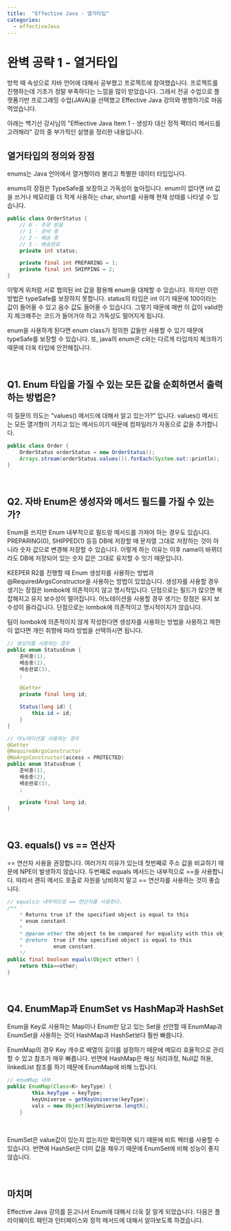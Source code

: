 ```yaml
---
title:  "Effective Java - 열거타입"
categories:
  - effectiveJava
---
```


# 완벽 공략 1 - 열거타입
방학 때 속성으로 자바 언어에 대해서 공부했고 프로젝트에 참여했습니다. 프로젝트를 진행하는데 기초가 정말 부족하다는 느낌을 많이 받았습니다. 그래서 전공 수업으로 플랫폼기반 프로그래밍 수업(JAVA)을 선택했고 Effective Java 강의와 병행하기로 마음먹었습니다.

아래는 백기선 강사님의 "Effiective Java Item 1 - 생성자 대신 정적 팩터리 메서드를 고려해라" 강의 중 부가적인 설명을 정리한 내용입니다.


## 열거타입의 정의와 장점
enums는 Java 언어에서 열거형이라 불리고 특별한 데이터 타입입니다.

enums의 장점은 TypeSafe를 보장하고 가독성이 높아집니다. enum이 없다면 int 값을 쓰거나 메모리를 더 적게 사용하는 char, short를 사용해 현재 상태를 나타낼 수 있습니다. 

~~~java
public class OrderStatus {
    // 0 - 주문 받음
    // 1 - 준비 중
    // 2 - 배송 중
    // 3 - 배송완료
    private int status;

    private final int PREPARING = 1;
    private final int SHIPPING = 2;
}
~~~

이렇게 위처럼 서로 협의된 int 값을 활용해 enum을 대체할 수 있습니다. 하지만 이런 방법은 typeSafe를 보장하지 못합니다. status의 타입은 int 이기 때문에 100이라는 값이 들어올 수 있고 음수 값도 들어올 수 있습니다. 그렇기 때문에 매번 이 값이 valid한지 체크해주는 코드가 들어가야 하고 가독성도 떨어지게 됩니다.

enum을 사용하게 된다면 enum class가 정의한 값들만 사용할 수 있기 때문에 typeSafe를 보장할 수 있습니다. 또, java의 enum은 c와는 다르게 타입까지 체크하기 때문에 더욱 타입에 안전해집니다.

<br>

## Q1. Enum 타입을 가질 수 있는 모든 값을 순회하면서 출력하는 방법은?
이 질문의 의도는 "values() 메서드에 대해서 알고 있는가?" 입니다. values() 메서드는 모든 열거형이 가지고 있는 메서드이기 때문에 컴파일러가 자동으로 값을 추가합니다.

~~~java
public class Order {
    OrderStatus orderStatus = new OrderStatus();
    Arrays.stream(orderStatus.values()).forEach(System.out::println);
}
~~~

<br>

## Q2. 자바 Enum은 생성자와 메서드 필드를 가질 수 있는가?
Enum을 쓰지만 Enum 내부적으로 필드랑 메서드를 가져야 하는 경우도 있습니다. PREPARING(0), SHIPPED(1) 등등 DB에 저장할 때 문자열 그대로 저장하는 것이 아니라 숫자 값으로 변경해 저장할 수 있습니다. 이렇게 하는 이유는 이후 name이 바뀌더라도 DB에 저장되어 있는 숫자 값은 그대로 유지할 수 잇기 때문입니다.

KEEPER R2를 진행할 때 Enum 생성자를 사용하는 방법과 @RequiredArgsConstructor을 사용하는 방법이 있었습니다. 생성자를 사용할 경우 생기는 장점은 lombok에 의존적이지 않고 명시적입니다. 단점으로는 필드가 많으면 복잡해지고 유지 보수성이 떨어집니다. 어노테이션을 사용할 경우 생기는 장점은 유지 보수성이 올라갑니다. 단점으로는 lombok에 의존적이고 명시적이지가 않습니다.

팀이 lombok에 의존적이지 않게 작성한다면 생성자를 사용하는 방법을 사용하고 제한이 없다면 개인 취향에 따라 방법을 선택하시면 됩니다.

~~~java
// 생성자를 사용하는 경우
public enum StatusEnum {
    준비중(1),
    배송중(2),
    배송완료(3),
    ;

    @Getter
    private final long id;

    Status(long id) {
        this.id = id;
    }
}
~~~

~~~java
// 어노테이션을 사용하는 경우
@Getter
@RequiredArgsConstructor
@NoArgsConstructor(access = PROTECTED)
public enum StatusEnum {
    준비중(1),
    배송중(2),
    배송완료(3),
    ;

    private final long id;
}
~~~

<br>

## Q3. equals() vs == 연산자
== 연산자 사용을 권장합니다. 여러가지 이유가 있는데 첫번째로 주소 값을 비교하기 때문에 NPE이 발생하지 않습니다. 두번째로 equals 메서드는 내부적으로 ==을 사용합니다. 따라서 괜히 메서드 호출로 자원을 낭비하지 말고 == 연산자를 사용하는 것이 좋습니다. 

~~~java
// equals는 내부적으로 == 연산자를 사용한다.
/**
    * Returns true if the specified object is equal to this
    * enum constant.
    *
    * @param other the object to be compared for equality with this object.
    * @return  true if the specified object is equal to this
    *          enum constant.
    */
public final boolean equals(Object other) {
    return this==other;
}
~~~

<br>


## Q4. EnumMap과 EnumSet vs HashMap과 HashSet
Enum을 Key로 사용하는 Map이나 Enum만 담고 있는 Set을 선언할 때 EnumMap과 EnumSet을 사용하는 것이 HashMap과 HashSet보다 훨씬 빠릅니다.

EnumMap의 경우 Key 개수로 배열의 길이를 설정하기 때문에 메모리 효율적으로 관리할 수 있고 참조가 매우 빠릅니다. 반면에 HashMap은 해싱 처리과정, Null값 허용, linkedList 참조를 하기 때문에 EnumMap에 비해 느립니다.

~~~java
// enumMap 내부
public EnumMap(Class<K> keyType) {
        this.keyType = keyType;
        keyUniverse = getKeyUniverse(keyType);
        vals = new Object[keyUniverse.length];
    }
~~~

<br>

EnumSet은 value값이 있는지 없는지만 확인하면 되기 때문에 비트 벡터를 사용할 수 있습니다. 반면에 HashSet은 더미 값을 채우기 때문에 EnumSet에 비해 성능이 좋지 않습니다.


<br>

## 마치며
Effective Java 강의를 듣고나서 Enum에 대해서 더욱 잘 알게 되었습니다. 다음은 플라이웨이트 패턴과 인터페이스와 정적 메서드에 대해서 알아보도록 하겠습니다.
